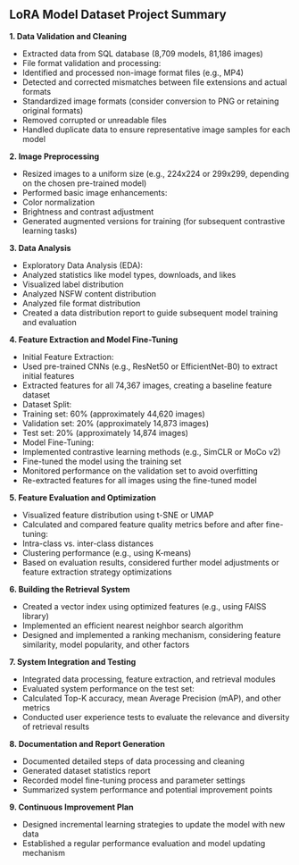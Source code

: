 ## LoRA Model Dataset Project Summary

**1. Data Validation and Cleaning**
- Extracted data from SQL database (8,709 models, 81,186 images)
- File format validation and processing:
 - Identified and processed non-image format files (e.g., MP4)
 - Detected and corrected mismatches between file extensions and actual formats
 - Standardized image formats (consider conversion to PNG or retaining original formats)
- Removed corrupted or unreadable files
- Handled duplicate data to ensure representative image samples for each model

**2. Image Preprocessing**
- Resized images to a uniform size (e.g., 224x224 or 299x299, depending on the chosen pre-trained model)
- Performed basic image enhancements:
 - Color normalization
 - Brightness and contrast adjustment
- Generated augmented versions for training (for subsequent contrastive learning tasks)

**3. Data Analysis**
- Exploratory Data Analysis (EDA):
 - Analyzed statistics like model types, downloads, and likes
 - Visualized label distribution
 - Analyzed NSFW content distribution
 - Analyzed file format distribution
- Created a data distribution report to guide subsequent model training and evaluation

**4. Feature Extraction and Model Fine-Tuning**
- Initial Feature Extraction:
 - Used pre-trained CNNs (e.g., ResNet50 or EfficientNet-B0) to extract initial features
 - Extracted features for all 74,367 images, creating a baseline feature dataset
- Dataset Split:
 - Training set: 60% (approximately 44,620 images)
 - Validation set: 20% (approximately 14,873 images)
 - Test set: 20% (approximately 14,874 images)
- Model Fine-Tuning:
 - Implemented contrastive learning methods (e.g., SimCLR or MoCo v2)
 - Fine-tuned the model using the training set
 - Monitored performance on the validation set to avoid overfitting
- Re-extracted features for all images using the fine-tuned model

**5. Feature Evaluation and Optimization**
- Visualized feature distribution using t-SNE or UMAP
- Calculated and compared feature quality metrics before and after fine-tuning:
 - Intra-class vs. inter-class distances
 - Clustering performance (e.g., using K-means)
- Based on evaluation results, considered further model adjustments or feature extraction strategy optimizations

**6. Building the Retrieval System**
- Created a vector index using optimized features (e.g., using FAISS library)
- Implemented an efficient nearest neighbor search algorithm
- Designed and implemented a ranking mechanism, considering feature similarity, model popularity, and other factors

**7. System Integration and Testing**
- Integrated data processing, feature extraction, and retrieval modules
- Evaluated system performance on the test set:
 - Calculated Top-K accuracy, mean Average Precision (mAP), and other metrics
 - Conducted user experience tests to evaluate the relevance and diversity of retrieval results

**8. Documentation and Report Generation**
- Documented detailed steps of data processing and cleaning
- Generated dataset statistics report
- Recorded model fine-tuning process and parameter settings
- Summarized system performance and potential improvement points

**9. Continuous Improvement Plan**
- Designed incremental learning strategies to update the model with new data
- Established a regular performance evaluation and model updating mechanism

